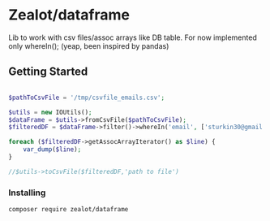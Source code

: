 # Zealot/dataframe

Lib to work with csv files/assoc arrays like DB table. For now implemented only whereIn(); (yeap, been inspired by pandas)

## Getting Started

```php

$pathToCsvFile = '/tmp/csvfile_emails.csv';

$utils = new IOUtils();
$dataFrame = $utils->fromCsvFile($pathToCsvFile);
$filteredDF = $dataFrame->filter()->whereIn('email', ['sturkin30@gmail.com'])->get();

foreach ($filteredDF->getAssocArrayIterator() as $line) {
    var_dump($line);
}

//$utils->toCsvFile($filteredDF,'path to file')
```

### Installing

```
composer require zealot/dataframe
```